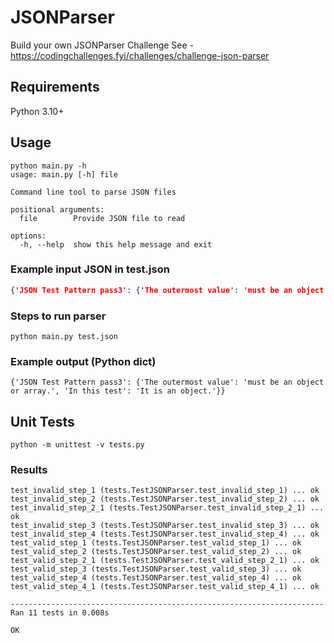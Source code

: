 # JSONParser
Build your own JSONParser Challenge
See - https://codingchallenges.fyi/challenges/challenge-json-parser

## Requirements
Python 3.10+

## Usage
```commandline
python main.py -h
usage: main.py [-h] file

Command line tool to parse JSON files

positional arguments:
  file        Provide JSON file to read

options:
  -h, --help  show this help message and exit
```

### Example input JSON in test.json
```json
{'JSON Test Pattern pass3': {'The outermost value': 'must be an object or array.', 'In this test': 'It is an object.'}}
```
### Steps to run parser
```commandline
python main.py test.json
```

### Example output (Python dict)
```
{'JSON Test Pattern pass3': {'The outermost value': 'must be an object or array.', 'In this test': 'It is an object.'}}
```

## Unit Tests
```commandline
python -m unittest -v tests.py
```
### Results
````text
test_invalid_step_1 (tests.TestJSONParser.test_invalid_step_1) ... ok
test_invalid_step_2 (tests.TestJSONParser.test_invalid_step_2) ... ok
test_invalid_step_2_1 (tests.TestJSONParser.test_invalid_step_2_1) ... ok
test_invalid_step_3 (tests.TestJSONParser.test_invalid_step_3) ... ok
test_invalid_step_4 (tests.TestJSONParser.test_invalid_step_4) ... ok
test_valid_step_1 (tests.TestJSONParser.test_valid_step_1) ... ok
test_valid_step_2 (tests.TestJSONParser.test_valid_step_2) ... ok
test_valid_step_2_1 (tests.TestJSONParser.test_valid_step_2_1) ... ok
test_valid_step_3 (tests.TestJSONParser.test_valid_step_3) ... ok
test_valid_step_4 (tests.TestJSONParser.test_valid_step_4) ... ok
test_valid_step_4_1 (tests.TestJSONParser.test_valid_step_4_1) ... ok

----------------------------------------------------------------------
Ran 11 tests in 0.008s

OK
````